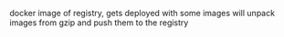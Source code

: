 docker image of registry, gets deployed with some images 
will unpack images from gzip and push them to the registry 
